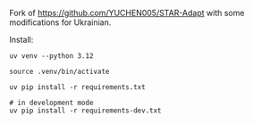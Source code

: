 Fork of https://github.com/YUCHEN005/STAR-Adapt with some modifications for Ukrainian.

Install:

```
uv venv --python 3.12

source .venv/bin/activate

uv pip install -r requirements.txt

# in development mode
uv pip install -r requirements-dev.txt
```
